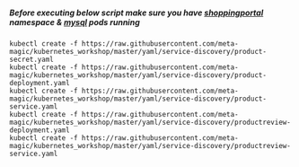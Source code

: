 ##### Before executing below script make sure you have [shoppingportal](https://github.com/meta-magic/kubernetes_workshop/tree/master/yaml/namespace) namespace & [mysql](https://github.com/meta-magic/kubernetes_workshop/tree/master/yaml/mysqlfiles) pods running

````
kubectl create -f https://raw.githubusercontent.com/meta-magic/kubernetes_workshop/master/yaml/service-discovery/product-secret.yaml
kubectl create -f https://raw.githubusercontent.com/meta-magic/kubernetes_workshop/master/yaml/service-discovery/product-deployment.yaml
kubectl create -f https://raw.githubusercontent.com/meta-magic/kubernetes_workshop/master/yaml/service-discovery/product-service.yaml
kubectl create -f https://raw.githubusercontent.com/meta-magic/kubernetes_workshop/master/yaml/service-discovery/productreview-deployment.yaml
kubectl create -f https://raw.githubusercontent.com/meta-magic/kubernetes_workshop/master/yaml/service-discovery/productreview-service.yaml
`````

